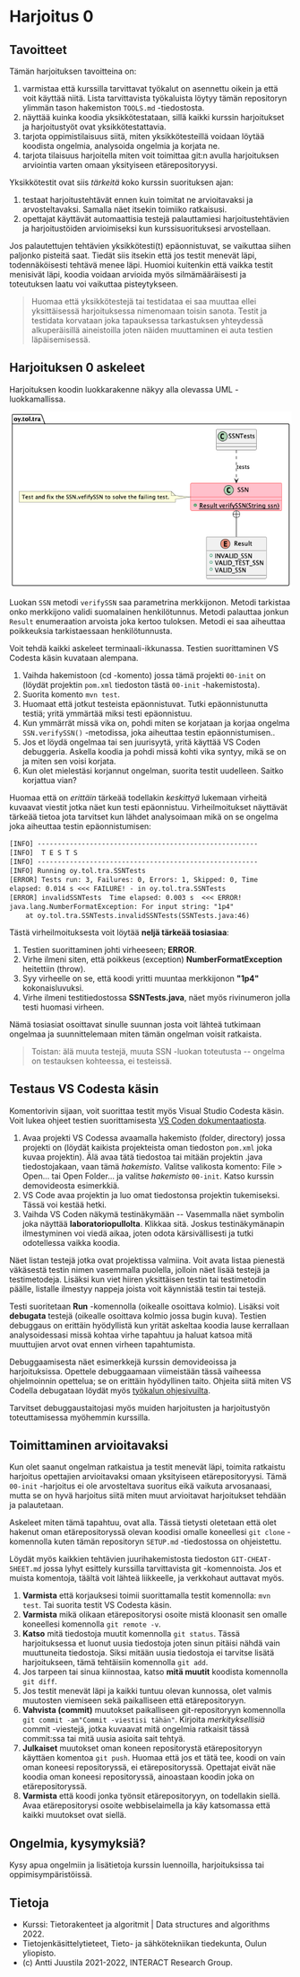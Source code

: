 # Harjoitus 0

## Tavoitteet

Tämän harjoituksen tavoitteina on:

1. varmistaa että kurssilla tarvittavat työkalut on asennettu oikein ja että voit käyttää niitä. Lista tarvittavista työkaluista löytyy tämän repositoryn ylimmän tason hakemiston `TOOLS.md` -tiedostosta.
1. näyttää kuinka koodia yksikkötestataan, sillä kaikki kurssin harjoitukset ja harjoitustyöt ovat yksikkötestattavia.
1. tarjota oppimistilaisuus siitä, miten yksikkötesteillä voidaan löytää koodista ongelmia, analysoida ongelmia ja korjata ne.
1. tarjota tilaisuus harjoitella miten voit toimittaa git:n avulla harjoituksen arviointia varten omaan yksityiseen etärepositoryysi.

Yksikkötestit ovat siis *tärkeitä* koko kurssin suorituksen ajan:

1. testaat harjoitustehtävät ennen kuin toimitat ne arvioitavaksi ja arvosteltavaksi. Samalla näet itsekin toimiiko ratkaisusi.
1. opettajat käyttävät automaattisia testejä palauttamiesi harjoitustehtävien ja harjoitustöiden arvioimiseksi kun kurssisuorituksesi arvostellaan.

Jos palautettujen tehtävien yksikkötesti(t) epäonnistuvat, se vaikuttaa siihen paljonko pisteitä saat. Tiedät siis itsekin että jos testit menevät läpi, todennäköisesti tehtävä menee läpi. Huomioi kuitenkin että vaikka testit menisivät läpi, koodia voidaan arvioida myös silmämääräisesti ja toteutuksen laatu voi vaikuttaa pisteytykseen.

> Huomaa että yksikkötestejä tai testidataa ei saa muuttaa ellei yksittäisessä harjoituksessa nimenomaan toisin sanota. Testit ja testidata korvataan joka tapauksessa tarkastuksen yhteydessä alkuperäisillä aineistoilla joten näiden muuttaminen ei auta testien läpäisemisessä.

## Harjoituksen 0 askeleet

Harjoituksen koodin luokkarakenne näkyy alla olevassa UML -luokkamallissa.

![UML class diagram of the exercise](classes.png)

Luokan `SSN` metodi `verifySSN` saa parametrina merkkijonon. Metodi tarkistaa onko merkkijono validi suomalainen henkilötunnus. Metodi palauttaa jonkun `Result` enumeraation arvoista joka kertoo tuloksen. Metodi ei saa aiheuttaa poikkeuksia tarkistaessaan henkilötunnusta.

Voit tehdä kaikki askeleet terminaali-ikkunassa. Testien suorittaminen VS Codesta käsin kuvataan alempana.

1. Vaihda hakemistoon (cd -komento) jossa tämä projekti `00-init` on (löydät projektin `pom.xml` tiedoston tästä `00-init` -hakemistosta).
1. Suorita komento `mvn test`.
1. Huomaat että jotkut testeista epäonnistuvat. Tutki epäonnistunutta testiä; yritä ymmärtää miksi testi epäonnistuu.
1. Kun ymmärrät missä vika on, pohdi miten se korjataan ja korjaa ongelma `SSN.verifySSN()` -metodissa, joka aiheuttaa testin epäonnistumisen..
1. Jos et löydä ongelmaa tai sen juurisyytä, yritä käyttää VS Coden debuggeria. Askella koodia ja pohdi missä kohti vika syntyy, mikä se on ja miten sen voisi korjata.
1. Kun olet mielestäsi korjannut ongelman, suorita testit uudelleen. Saitko korjattua vian?

Huomaa että on *erittäin*  tärkeää todellakin *keskittyä* lukemaan virheitä kuvaavat viestit jotka näet kun testi epäonnistuu. Virheilmoitukset näyttävät tärkeää tietoa jota tarvitset kun lähdet analysoimaan mikä on se ongelma joka aiheuttaa testin epäonnistumisen:

```console
[INFO] -------------------------------------------------------
[INFO]  T E S T S
[INFO] -------------------------------------------------------
[INFO] Running oy.tol.tra.SSNTests
[ERROR] Tests run: 3, Failures: 0, Errors: 1, Skipped: 0, Time elapsed: 0.014 s <<< FAILURE! - in oy.tol.tra.SSNTests
[ERROR] invalidSSNTests  Time elapsed: 0.003 s  <<< ERROR!
java.lang.NumberFormatException: For input string: "1p4"
	at oy.tol.tra.SSNTests.invalidSSNTests(SSNTests.java:46)
```
Tästä virheilmoituksesta voit löytää **neljä tärkeää tosiasiaa**:

1. Testien suorittaminen johti virheeseen; **ERROR**.
1. Virhe ilmeni siten, että poikkeus (exception) **NumberFormatException** heitettiin (throw).
1. Syy virheelle on se, että koodi yritti muuntaa merkkijonon **"1p4"** kokonaisluvuksi.
1. Virhe ilmeni testitiedostossa **SSNTests.java**, näet myös rivinumeron jolla testi huomasi virheen.

Nämä tosiasiat osoittavat sinulle suunnan josta voit lähteä tutkimaan ongelmaa ja suunnittelemaan miten tämän ongelman voisit ratkaista.

> Toistan: älä muuta testejä, muuta SSN -luokan toteutusta -- ongelma on testauksen kohteessa, ei testeissä.

## Testaus VS Codesta käsin

Komentorivin sijaan, voit suorittaa testit myös  Visual Studio Codesta käsin. Voit lukea ohjeet testien suorittamisesta [VS Coden dokumentaatiosta](https://code.visualstudio.com/docs/java/java-testing).

1. Avaa projekti VS Codessa avaamalla hakemisto (folder, directory) jossa projekti on (löydät kaikista projekteista oman tiedoston `pom.xml` joka kuvaa projektin). Älä avaa tätä tiedostoa tai mitään projektin .java tiedostojakaan, vaan tämä *hakemisto*. Valitse valikosta komento: File > Open... tai Open Folder... ja valitse *hakemisto* `00-init`. Katso kurssin demovideosta esimerkkiä.
1. VS Code avaa projektin ja luo omat tiedostonsa projektin tukemiseksi. Tässä voi kestää hetki.
1. Vaihda VS Coden näkymä testinäkymään -- Vasemmalla näet symbolin joka näyttää **laboratoriopullolta**. Klikkaa sitä. Joskus testinäkymänapin ilmestyminen voi viedä aikaa, joten odota kärsivällisesti ja tutki odotellessa vaikka koodia.

Näet listan testejä jotka ovat projektissa valmiina. Voit avata listaa pienestä väkäsestä testin nimen vasemmalla puolella, jolloin näet lisää testejä ja testimetodeja. Lisäksi kun viet hiiren yksittäisen testin tai testimetodin päälle, listalle ilmestyy nappeja joista voit käynnistää testin tai testejä.

Testi suoritetaan **Run** -komennolla (oikealle osoittava kolmio). Lisäksi voit **debugata** testejä (oikealle osoittava kolmio jossa bugin kuva). Testien debuggaus on erittäin hyödyllistä kun yrität askeltaa koodia lause kerrallaan analysoidessasi missä kohtaa virhe tapahtuu ja haluat katsoa mitä muuttujien arvot ovat ennen virheen tapahtumista.

Debuggaamisesta näet esimerkkejä kurssin demovideoissa ja harjoituksissa. Opettele debuggaamaan viimeistään tässä vaiheessa ohjelmoinnin opettelua; se on erittäin hyödyllinen taito. Ohjeita siitä miten VS Codella debugataan löydät myös [työkalun ohjesivuilta](https://code.visualstudio.com/docs/java/java-debugging). 

Tarvitset debuggaustaitojasi myös muiden harjoitusten ja harjoitustyön toteuttamisessa myöhemmin kurssilla. 

## Toimittaminen arvioitavaksi

Kun olet saanut ongelman ratkaistua ja testit menevät läpi, toimita ratkaistu harjoitus opettajien arvioitavaksi omaan yksityiseen etärepositoryysi. Tämä `00-init` -harjoitus ei ole arvosteltava suoritus eikä vaikuta arvosanaasi, mutta se on hyvä harjoitus siitä miten muut arvioitavat harjoitukset tehdään ja palautetaan.

Askeleet miten tämä tapahtuu, ovat alla. Tässä tietysti oletetaan että olet hakenut oman etärepositoryssä olevan koodisi omalle koneellesi `git clone` -komennolla kuten tämän repositoryn `SETUP.md` -tiedostossa on ohjeistettu.

Löydät myös kaikkien tehtävien juurihakemistosta tiedoston `GIT-CHEAT-SHEET.md` jossa lyhyt esittely kurssilla tarvittavista git -komennoista. Jos et muista komentoja, täältä voit lähteä liikkeelle, ja verkkohaut auttavat myös.

1. **Varmista** että korjauksesi toimii suorittamalla testit komennolla: `mvn test`. Tai suorita testit VS Codesta käsin.
1. **Varmista** mikä olikaan etärepositorysi osoite mistä kloonasit sen omalle koneellesi komennolla `git remote -v`.
1. **Katso** mitä tiedostoja muutit komennolla `git status`. Tässä harjoituksessa et luonut uusia tiedostoja joten sinun pitäisi nähdä vain muuttuneita tiedostoja. Siksi mitään uusia tiedostoja ei tarvitse lisätä harjoitukseen, tämä tehtäisiin komennolla `git add`.
1. Jos tarpeen tai sinua kiinnostaa, katso **mitä muutit** koodista komennolla `git diff`.
1. Jos testit menevät läpi ja kaikki tuntuu olevan kunnossa, olet valmis muutosten viemiseen sekä paikalliseen että etärepositoryyn.
1. **Vahvista (commit)** muutokset paikalliseen git-repositoryyn komennolla `git commit -am"Commit -viestisi tähän"`. Kirjoita *merkityksellisiä* commit -viestejä, jotka kuvaavat mitä ongelmia ratkaisit tässä commit:ssa tai mitä uusia asioita sait tehtyä.
1. **Julkaiset** muutokset oman koneen repositorystä etärepositoryyn käyttäen komentoa `git push`. Huomaa että jos et tätä tee, koodi on vain oman koneesi repositoryssä, ei etärepositoryssä. Opettajat eivät näe koodia oman koneesi repositoryssä, ainoastaan koodin joka on etärepositoryssä.
1. **Varmista** että koodi jonka työnsit etärepositoryyn, on todellakin siellä. Avaa etärepositorysi osoite webbiselaimella ja käy katsomassa että kaikki muutokset ovat siellä.

## Ongelmia, kysymyksiä?

Kysy apua ongelmiin ja lisätietoja kurssin luennoilla, harjoituksissa tai oppimisympäristöissä.

## Tietoja

* Kurssi: Tietorakenteet ja algoritmit | Data structures and algorithms 2022.
* Tietojenkäsittelytieteet, Tieto- ja sähkötekniikan tiedekunta, Oulun yliopisto.
* (c) Antti Juustila 2021-2022, INTERACT Research Group.
